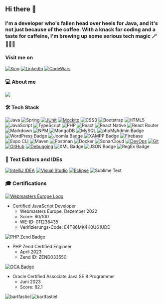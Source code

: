 ## Hi there 👋

### I'm a developer who's fallen head over heels for Java, and it's not just because of the coffee. With a knack for coding and a taste for caffeine, I'm brewing up some serious tech magic 🪄👨🏻‍💻

### Visit me on

<a href="https://www.xing.com/profile/Sergej_Jaudszims/portfolio">![Xing](https://img.shields.io/badge/Xing-126567?style=for-the-badge&logo=none&logoColor=white)</a>
<a href="https://www.linkedin.com/in/sergej-jaudszims-80672a250/">![LinkedIn](https://img.shields.io/badge/LinkedIn-0077B5?style=for-the-badge&logo=linkedin&logoColor=white)</a>
<a href="https://www.codewars.com/users/RedTape9">![CodeWars](https://img.shields.io/badge/Codewars-B1361E?style=for-the-badge&logo=Codewars&logoColor=white)</a>

### 💻 About me

![](https://github-profile-trophy.vercel.app/?username=redtape9&theme=tokyonight&no-frame=false&no-bg=false&margin-w=4)

### 🛠️ Tech Stack

![Java](https://img.shields.io/badge/java-%23ED8B00.svg?style=for-the-badge&logo=java&logoColor=white)
![Spring](https://img.shields.io/badge/spring-%236DB33F.svg?style=for-the-badge&logo=spring&logoColor=white)
[![JUnit](https://img.shields.io/badge/JUnit-%2325A162.svg?style=for-the-badge&logo=junit5&logoColor=white)](https://junit.org/junit5/)
[![Mockito](https://img.shields.io/badge/Mockito-%232983D1.svg?style=for-the-badge&logo=mockito&logoColor=white)](https://site.mockito.org/)
![CSS3](https://img.shields.io/badge/css3-%231572B6.svg?style=for-the-badge&logo=css3&logoColor=white)
![Bootstrap](https://img.shields.io/badge/Bootstrap-%237952B3.svg?style=for-the-badge&logo=bootstrap&logoColor=white)
![HTML5](https://img.shields.io/badge/html5-%23E34F26.svg?style=for-the-badge&logo=html5&logoColor=white)
![JavaScript](https://img.shields.io/badge/javascript-%23323330.svg?style=for-the-badge&logo=javascript&logoColor=%23F7DF1E)
![TypeScript](https://img.shields.io/badge/typescript-%23007ACC.svg?style=for-the-badge&logo=typescript&logoColor=white)
![PHP](https://img.shields.io/badge/PHP-777BB4?style=for-the-badge&logo=php&logoColor=white)
![React](https://img.shields.io/badge/react-%2320232a.svg?style=for-the-badge&logo=react&logoColor=%2361DAFB)
![React Native](https://img.shields.io/badge/react_native-%2320232a.svg?style=for-the-badge&logo=react&logoColor=%2361DAFB)
![React Router](https://img.shields.io/badge/React_Router-CA4245?style=for-the-badge&logo=react-router&logoColor=white)
![Markdown](https://img.shields.io/badge/markdown-%23000000.svg?style=for-the-badge&logo=markdown&logoColor=white)
![NPM](https://img.shields.io/badge/NPM-%23000000.svg?style=for-the-badge&logo=npm&logoColor=white)
![MongoDB](https://img.shields.io/badge/MongoDB-%234ea94b.svg?style=for-the-badge&logo=mongodb&logoColor=white)
![MySQL](https://img.shields.io/badge/MySQL-4479A1?style=for-the-badge&logo=mysql&logoColor=white)
![phpMyAdmin Badge](https://img.shields.io/badge/phpMyAdmin-Orange?style=for-the-badge&logo=phpmyadmin&logoColor=white)
![WordPress Badge](https://img.shields.io/badge/WordPress-Blue?style=for-the-badge&logo=wordpress&logoColor=white)
![Joomla Badge](https://img.shields.io/badge/Joomla-Yellow?style=for-the-badge&logo=joomla&logoColor=white)
![XAMPP Badge](https://img.shields.io/badge/XAMPP-Orange?style=for-the-badge&logo=xampp&logoColor=white)
![Firebase](https://img.shields.io/badge/Firebase-%23039BE5.svg?style=for-the-badge&logo=firebase)
![Expo CLI](https://img.shields.io/badge/Expo_CLI-000020?style=for-the-badge&logo=expo&logoColor=white)
![Maven](https://img.shields.io/badge/Maven-C71A36?style=for-the-badge&logo=apache-maven&logoColor=white)
![Postman](https://img.shields.io/badge/Postman-FF6C37?style=for-the-badge&logo=postman&logoColor=white)
![Docker](https://img.shields.io/badge/docker-%230db7ed.svg?style=for-the-badge&logo=docker&logoColor=white)
![SonarCloud](https://img.shields.io/badge/Sonar%20cloud-F3702A?style=for-the-badge&logo=sonarcloud&logoColor=white)
[![DevOps](https://img.shields.io/badge/DevOps-%234A154B.svg?style=for-the-badge&logo=devops&logoColor=white)](#)
[![Git](https://img.shields.io/badge/git-%23F05032.svg?style=for-the-badge&logo=git&logoColor=white)](https://git-scm.com/)
[![GitHub](https://img.shields.io/badge/GitHub-%23121011.svg?style=for-the-badge&logo=github&logoColor=white)](https://github.com/)
[![Debugging](https://img.shields.io/badge/debugging-%23FADA5E.svg?style=for-the-badge&logo=debugging&logoColor=black)](#) 
![XML Badge](https://img.shields.io/badge/XML-Red?style=for-the-badge&logo=xml&logoColor=white)
![JSON Badge](https://img.shields.io/badge/JSON-Green?style=for-the-badge&logo=json&logoColor=white)
![RegEx Badge](https://img.shields.io/badge/RegEx-Blue?style=for-the-badge&logo=regex&logoColor=white)


### 🧰 Text Editors and IDEs
[![IntelliJ IDEA](https://img.shields.io/badge/IntelliJ_IDEA-%23000000.svg?style=for-the-badge&logo=intellij-idea&logoColor=white)](https://www.jetbrains.com/idea/)
[![Visual Studio](https://img.shields.io/badge/Visual_Studio-%235C2D91.svg?style=for-the-badge&logo=visual-studio&logoColor=white)](https://visualstudio.microsoft.com/)
[![Eclipse](https://img.shields.io/badge/Eclipse-%231C1E25.svg?style=for-the-badge&logo=eclipse&logoColor=white)](https://www.eclipse.org/)
![Sublime Text](https://img.shields.io/badge/Sublime_Text-FF9800?style=for-the-badge&logo=sublime-text&logoColor=white)

### 🎓 Certifications

[![Webmasters Europe Logo](https://media.licdn.com/dms/image/C4D0BAQG3Oi-e74RUWQ/company-logo_200_200/0/1630520842724/european_webmaster_association___webmasters_europe_ev_logo?e=2147483647&v=beta&t=XwPmaEdiLgcPDEOFSTSac0azgItqgtI5o9qSEjfgJSU)](https://de.webmasters-europe.org/exams/verify)
- Certified JavaScript Developer
  - Webmasters Europe, Dezember 2022
  - Score: 80/100
  - WE-ID: 011238435
  - Verifizierungs-Code: E4T86MK4K0U61UDD

[![PHP Zend Badge](https://www.zend.com/sites/zend/files/image/2019-09/zce-php-engineer-logo-l.jpg?size=50x50)](https://www.zend-zce.com/en/yellow-pages/ZEND033550)
- PHP Zend Certified Engineer
  - April 2023
  - Zend ID: ZEND033550

[![OCA Badge](https://education.oracle.com/file/general/Oracle_Professional_Badge_final.png?size=50x50)](https://catalog-education.oracle.com/pls/certview/sharebadge?id=CFFC1DAAE867F6F230CC7308CC1F9E364134F5201569A2CEC5BF9F478A94D1EC)
- Oracle Certified Associate Java SE 8 Programmer
  - Juni 2023
  - Score: 82.1




<img align="left" src="https://github-readme-stats.vercel.app/api/top-langs?username=redtape9&show_icons=true&locale=en&layout=compact" alt="bartfastiel" />

<img align="center" src="https://github-readme-stats.vercel.app/api?username=redtape9&show_icons=true&locale=en" alt="bartfastiel" />
